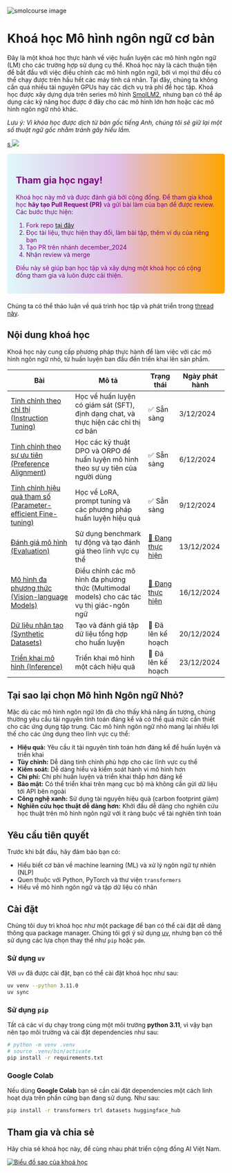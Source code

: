 ![smolcourse image](../banner.png)

# Khoá học Mô hình ngôn ngữ cơ bản

Đây là một khoá học thực hành về việc huấn luyện các mô hình ngôn ngữ (LM) cho các trường hợp sử dụng cụ thể. Khoá học này là cách thuận tiện để bắt đầu với việc điều chỉnh các mô hình ngôn ngữ, bởi vì mọi thứ đều có thể chạy được trên hầu hết các máy tính cá nhân. Tại đây, chúng ta không cần quá nhiều tài nguyên GPUs hay các dịch vụ trả phí để học tập. Khoá học được xây dựng dựa trên series mô hình [SmolLM2](https://github.com/huggingface/smollm/tree/main), nhưng bạn có thể áp dụng các kỹ năng học được ở đây cho các mô hình lớn hơn hoặc các mô hình ngôn ngữ nhỏ khác.

*Lưu ý: Vì khóa học được dịch từ bản gốc tiếng Anh, chúng tôi sẽ giữ lại một số thuật ngữ gốc nhằm tránh gây hiểu lầm.*

<a href="http://hf.co/join/discord">s
<img src="https://img.shields.io/badge/Discord-7289DA?&logo=discord&logoColor=white"/>
</a>

<div style="background: linear-gradient(to right, #e0f7fa, #e1bee7, orange); padding: 20px; border-radius: 5px; margin-bottom: 20px; color: purple;">
    <h2>Tham gia học ngay!</h2>
    <p>Khoá học này mở và được đánh giá bởi cộng đồng. Để tham gia khoá học <strong>hãy tạo Pull Request (PR)</strong> và gửi bài làm của bạn để được review. Các bước thực hiện:</p>
    <ol>
        <li>Fork repo <a href="https://github.com/huggingface/smol-course/fork">tại đây</a></li>
        <li>Đọc tài liệu, thực hiện thay đổi, làm bài tập, thêm ví dụ của riêng bạn</li>
        <li>Tạo PR trên nhánh december_2024</li>
        <li>Nhận review và merge</li>
    </ol>
    <p>Điều này sẽ giúp bạn học tập và xây dựng một khoá học có cộng đồng tham gia và luôn được cải thiện.</p>
</div>

Chúng ta có thể thảo luận về quá trình học tập và phát triển trong [thread này](https://github.com/huggingface/smol-course/discussions/2#discussion-7602932).

## Nội dung khoá học

Khoá học này cung cấp phương pháp thực hành để làm việc với các mô hình ngôn ngữ nhỏ, từ huấn luyện ban đầu đến triển khai lên sản phẩm.

| Bài | Mô tả | Trạng thái | Ngày phát hành |
|--------|-------------|---------|--------------|
| [Tinh chỉnh theo chỉ thị (Instruction Tuning)](./1_instruction_tuning) | Học về huấn luyện có giám sát (SFT), định dạng chat, và thực hiện các chỉ thị cơ bản | ✅ Sẵn sàng | 3/12/2024 |
| [Tinh chỉnh theo sự ưu tiên (Preference Alignment)](./2_preference_alignment) | Học các kỹ thuật DPO và ORPO để huấn luyện mô hình theo sự uy tiên của người dùng | ✅ Sẵn sàng  | 6/12/2024 |
| [Tinh chỉnh hiệu quả tham số (Parameter-efficient Fine-tuning)](./3_parameter_efficient_finetuning) | Học về LoRA, prompt tuning và các phương pháp huấn luyện hiệu quả | ✅ Sẵn sàng | 9/12/2024 |
| [Đánh giá mô hình (Evaluation)](./4_evaluation) | Sử dụng benchmark tự động và tạo đánh giá theo lĩnh vực cụ thể | [🚧 Đang thực hiện](https://github.com/huggingface/smol-course/issues/42) | 13/12/2024 |
| [Mô hình đa phương thức (Vision-language Models)](./5_vision_language_models) | Điều chỉnh các mô hình đa phương thức (Multimodal models) cho các tác vụ thị giác-ngôn ngữ | [🚧 Đang thực hiện](https://github.com/huggingface/smol-course/issues/49) | 16/12/2024 |
| [Dữ liệu nhân tạo (Synthetic Datasets)](./6_synthetic_datasets) | Tạo và đánh giá tập dữ liệu tổng hợp cho huấn luyện | 📝 Đã lên kế hoạch | 20/12/2024 |
| [Triển khai mô hình (Inference)](./7_inference) | Triển khai mô hình một cách hiệu quả | 📝 Đã lên kế hoạch | 23/12/2024 |

## Tại sao lại chọn Mô hình Ngôn ngữ Nhỏ?

Mặc dù các mô hình ngôn ngữ lớn đã cho thấy khả năng ấn tượng, chúng thường yêu cầu tài nguyên tính toán đáng kể và có thể quá mức cần thiết cho các ứng dụng tập trung. Các mô hình ngôn ngữ nhỏ mang lại nhiều lợi thế cho các ứng dụng theo lĩnh vực cụ thể:

- **Hiệu quả:** Yêu cầu ít tài nguyên tính toán hơn đáng kể để huấn luyện và triển khai
- **Tùy chỉnh:** Dễ dàng tinh chỉnh phù hợp cho các lĩnh vực cụ thể
- **Kiểm soát:** Dễ dàng hiểu và kiểm soát hành vi mô hình hơn
- **Chi phí:** Chi phí huấn luyện và triển khai thấp hơn đáng kể
- **Bảo mật:** Có thể triển khai trên mạng cục bộ mà không cần gửi dữ liệu tới API bên ngoài
- **Công nghệ xanh:** Sử dụng tài nguyên hiệu quả (carbon footprint giảm)
- **Nghiên cứu học thuật dễ dàng hơn:** Khởi đầu dễ dàng cho nghiên cứu học thuật trên mô hình ngôn ngữ với ít ràng buộc về tài nghiên tính toán

## Yêu cầu tiên quyết

Trước khi bắt đầu, hãy đảm bảo bạn có:
- Hiểu biết cơ bản về machine learning (ML) và xử lý ngôn ngữ tự nhiên (NLP)
- Quen thuộc với Python, PyTorch và thư viện `transformers`
- Hiểu về mô hình ngôn ngữ và tập dữ liệu có nhãn

## Cài đặt

Chúng tôi duy trì khoá học như một package để bạn có thể cài đặt dễ dàng thông qua package manager. Chúng tôi gợi ý sử dụng [uv](https://github.com/astral-sh/uv), nhưng bạn có thể sử dụng các lựa chọn thay thế như `pip` hoặc `pdm`.

### Sử dụng `uv`

Với `uv` đã được cài đặt, bạn có thể cài đặt khoá học như sau:

```bash
uv venv --python 3.11.0
uv sync
```

### Sử dụng `pip`

Tất cả các ví dụ chạy trong cùng một môi trường **python 3.11**, vì vậy bạn nên tạo môi trường và cài đặt dependencies như sau:

```bash
# python -m venv .venv
# source .venv/bin/activate
pip install -r requirements.txt
```

### Google Colab

Nếu dùng **Google Colab** bạn sẽ cần cài đặt dependencies một cách linh hoạt dựa trên phần cứng bạn đang sử dụng. Như sau:

```bash
pip install -r transformers trl datasets huggingface_hub
```

## Tham gia và chia sẻ

Hãy chia sẻ khoá học này, để cùng nhau phát triển cộng đồng AI Việt Nam.

[![Biểu đồ sao của khoá học](https://api.star-history.com/svg?repos=huggingface/smol-course&type=Date)](https://star-history.com/#huggingface/smol-course&Date)
